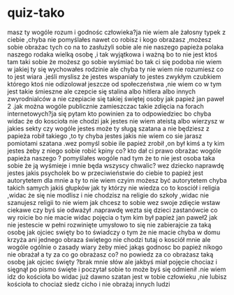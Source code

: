 # quiz-tako

masz ty wogóle rozum i godnośc człowieka?ja nie wiem ale żałosny typek z ciebie ,chyba nie
pomyślałes nawet co robisz i kogo obrażasz ,możesz sobie obrażac tych co na to zasłużyli sobie
ale nie naszego papieża polaka naszego rodaka wielką osobę ,i tak wyjątkowa i ważną bo to nie jest
ktoś tam taki sobie że możesz go sobie wyśmiać bo tak ci się podoba nie wiem w jakiej ty się
wychowałes rodzinie ale chyba ty nie wiem nie rozumiesz co to jest wiara .jeśli myslisz że jestes
wspaniały to jestes zwykłym czubkiem którego ktoś nie odizolował jeszcze od społeczeństwa ,nie
wiem co w tym jest takie śmieszne ale czepcie się stalina albo hitlera albo innych zwyrodnialców a
nie czepiacie się takiej świętej osoby jak papież jan paweł 2 .jak można wogóle publicznie
zamieszczac takie zdięcia na forach internetowych?ja się pytam kto powinien za to odpowiedziec
bo chyba widac że do koscioła nie chodzi jak jestes nie wiem ateistą albo wierzysz w jakies sekty
czy wogóle jestes może ty sługą szatana a nie będziesz z papieża robił takiego ,to ty chyba jestes
jakis nie wiem co sie jarasz pomiotami szatana .wez pomyśl sobie ile papież zrobił ,on był kimś a ty
kim jestes żeby z niego sobie robić kpiny co? kto dał ci prawo obrażac wogóle papieża naszego ?
pomyślałes wogóle nad tym że to nie jest osoba taka sobie że ją wyśmieje i mnie będa wszyscy
chwalic? wez dziecko naprawdę jestes jakis psycholek bo w przeciwieństwie do ciebie to papież
jest autorytetem dla mnie a ty to nie wiem czyim możesz być autorytetem chyba takich samych
jakiś głupków jak ty którzy nie wiedza co to kosciół i religia ,widac że się nie modlisz i nie chodzisz
na religie do szkoły ,widac nie szanujesz religii to nie wiem jak chcesz to sobie wez swoje zdięcie
wstaw ciekawe czy byś sie odważył .naprawdę wezta się dzieci zastanówcie co wy roicie bo nie
macie widac pojęcia o tym kim był papież jan paweł2 jak nie jestescie w pełni rozwinięte umysłowo
to się nie zabierajcie za taką osobę jak ojciec swięty bo to świadczy o tym że nie macie chyba w
domu krzyża ani jednego obraza świętego nie chodzi tutaj o kosciół mnie ale wogóle ogólnie o
zasady wiary żeby mieć jakąs godnosc bo papież nikogo nie obrażał a ty za co go obrażasz co? no
powiedz za co obrażasz taką osobę jak ojciec święty ?brak mnie słów ale jakbyś miał pojęcie
chociaz i sięgnął po pismo święte i poczytał sobie to może byś się odmienił .nie wiem idz do
kościoła bo widac już dawno szatan jest w tobie człowieku ,nie lubisz kościoła to chociaż siedz
cicho i nie obrażaj innych ludzi
